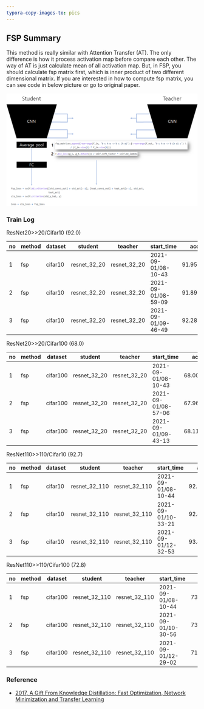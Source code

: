 ```yaml
---
typora-copy-images-to: pics
---
```


## FSP Summary

This method is really similar with Attention Transfer (AT). The only difference is how it process activation map before compare each other. The way of AT is just calculate mean of all activation map. But, in FSP, you should calculate fsp matrix first, which is inner product of two different dimensional matrix. If you are interested in how to compute fsp matrix, you can see code in below picture or go to original paper.

![image-20210901082916129](pics/image-20210901082916129.png)



### Train Log

ResNet20>>20/Cifar10 (92.0)

| no   | method | dataset | student      | teacher      | start_time          | acc      | epoch | nepoch | lr   | batch_size |
| ---- | ------ | ------- | ------------ | ------------ | ------------------- | -------- | ----- | ------ | ---- | ---------- |
| 1    | fsp    | cifar10 | resnet_32_20 | resnet_32_20 | 2021-09-01/08-10-43 | 91.95713 | 195   | 200    | 0.1  | 128        |
| 2    | fsp    | cifar10 | resnet_32_20 | resnet_32_20 | 2021-09-01/08-59-09 | 91.89703 | 187   | 200    | 0.1  | 128        |
| 3    | fsp    | cifar10 | resnet_32_20 | resnet_32_20 | 2021-09-01/09-46-49 | 92.28766 | 193   | 200    | 0.1  | 128        |

ResNet20>>20/Cifar100 (68.0)

| no   | method | dataset  | student      | teacher      | start_time          | acc      | epoch | nepoch | lr   | batch_size |
| ---- | ------ | -------- | ------------ | ------------ | ------------------- | -------- | ----- | ------ | ---- | ---------- |
| 1    | fsp    | cifar100 | resnet_32_20 | resnet_32_20 | 2021-09-01/08-10-43 | 68.00881 | 126   | 200    | 0.1  | 128        |
| 2    | fsp    | cifar100 | resnet_32_20 | resnet_32_20 | 2021-09-01/08-57-06 | 67.96875 | 155   | 200    | 0.1  | 128        |
| 3    | fsp    | cifar100 | resnet_32_20 | resnet_32_20 | 2021-09-01/09-43-13 | 68.11899 | 166   | 200    | 0.1  | 128        |

ResNet110>>110/Cifar10 (92.7)

| no   | method | dataset | student       | teacher       | start_time          | acc      | epoch | nepoch | lr   | batch_size |
| ---- | ------ | ------- | ------------- | ------------- | ------------------- | -------- | ----- | ------ | ---- | ---------- |
| 1    | fsp    | cifar10 | resnet_32_110 | resnet_32_110 | 2021-09-01/08-10-44 | 92.19752 | 198   | 200    | 0.1  | 128        |
| 2    | fsp    | cifar10 | resnet_32_110 | resnet_32_110 | 2021-09-01/10-33-21 | 92.47797 | 172   | 200    | 0.1  | 128        |
| 3    | fsp    | cifar10 | resnet_32_110 | resnet_32_110 | 2021-09-01/12-32-53 | 93.46955 | 178   | 200    | 0.1  | 128        |

ResNet110>>110/Cifar100 (72.8)

| no   | method | dataset  | student       | teacher       | start_time          | acc      | epoch | nepoch | lr   | batch_size |
| ---- | ------ | -------- | ------------- | ------------- | ------------------- | -------- | ----- | ------ | ---- | ---------- |
| 1    | fsp    | cifar100 | resnet_32_110 | resnet_32_110 | 2021-09-01/08-10-44 | 73.27724 | 166   | 200    | 0.1  | 128        |
| 2    | fsp    | cifar100 | resnet_32_110 | resnet_32_110 | 2021-09-01/10-30-56 | 73.36739 | 167   | 200    | 0.1  | 128        |
| 3    | fsp    | cifar100 | resnet_32_110 | resnet_32_110 | 2021-09-01/12-29-02 | 71.90505 | 154   | 200    | 0.1  | 128        |



### Reference

- [2017, A Gift From Knowledge Distillation: Fast Optimization, Network Minimization and Transfer Learning](https://openaccess.thecvf.com/content_cvpr_2017/html/Yim_A_Gift_From_CVPR_2017_paper.html)
